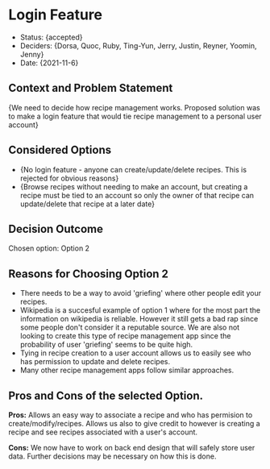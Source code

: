 # Login Feature

* Status: {accepted}
* Deciders: {Dorsa, Quoc, Ruby, Ting-Yun, Jerry, Justin, Reyner, Yoomin, Jenny} <!-- optional -->
* Date: {2021-11-6} 


## Context and Problem Statement

{We need to decide how recipe management works. Proposed solution was to make a login feature that would tie recipe management to a personal user account}

## Considered Options

* {No login feature - anyone can create/update/delete recipes. This is rejected for obvious reasons}
* {Browse recipes without needing to make an account, but creating a recipe must be tied to an account so only the owner of that recipe can update/delete that recipe at a later date}


## Decision Outcome

Chosen option: Option 2

## Reasons for Choosing Option 2
* There needs to be a way to avoid 'griefing' where other people edit your recipes. 
* Wikipedia is a succesful example of option 1 where for the most part the information on wikipedia is reliable. However it still gets a bad rap since some people don't consider it a reputable source. We are also not looking to create this type of recipe management app since the probability of user 'griefing' seems to be quite high.
* Tying in recipe creation to a user account allows us to easily see who has permission to update and delete recipes. 
* Many other recipe management apps follow similar approaches.

## Pros and Cons of the selected Option.
**Pros:** Allows an easy way to associate a recipe and who has permision to create/modify/recipes. Allows us also to give credit to however is creating a recipe and see recipes associated with a user's account.

**Cons:** We now have to work on back end design that will safely store user data. Further decisions may be necessary on how this is done.
